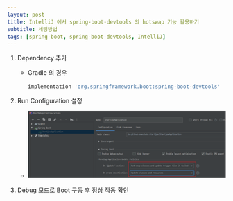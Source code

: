```yaml
---
layout: post
title: IntelliJ 에서 spring-boot-devtools 의 hotswap 기능 활용하기
subtitle: 세팅방법
tags: [spring-boot, spring-boot-devtools, IntelliJ]
---
```


1. Dependency 추가
    - Gradle 의 경우
        ```groovy
        implementation 'org.springframework.boot:spring-boot-devtools'
        ```

2. Run Configuration 설정
    - ![guide1](img/201908/20190827_01.png)
    
3. Debug 모드로 Boot 구동 후 정상 작동 확인    